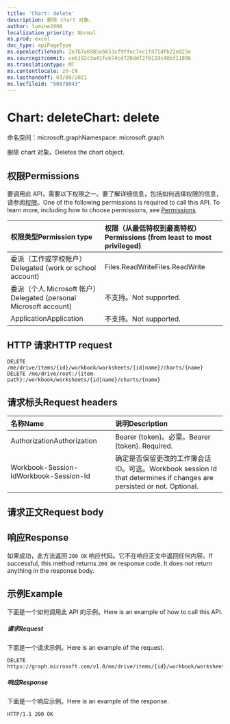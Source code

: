 ```yaml
---
title: 'Chart: delete'
description: 删除 chart 对象。
author: lumine2008
localization_priority: Normal
ms.prod: excel
doc_type: apiPageType
ms.openlocfilehash: 2e7b7a6985eb653cf9ffec7ec1fd71dfb22e023e
ms.sourcegitcommit: ceb192c3a41feb74cd720ddf2f0119c48bf1189b
ms.translationtype: MT
ms.contentlocale: zh-CN
ms.lasthandoff: 03/09/2021
ms.locfileid: "50578043"
---
```

# <a name="chart-delete"></a><span data-ttu-id="4c89a-103">Chart: delete</span><span class="sxs-lookup"><span data-stu-id="4c89a-103">Chart: delete</span></span>

<span data-ttu-id="4c89a-104">命名空间：microsoft.graph</span><span class="sxs-lookup"><span data-stu-id="4c89a-104">Namespace: microsoft.graph</span></span>

<span data-ttu-id="4c89a-105">删除 chart 对象。</span><span class="sxs-lookup"><span data-stu-id="4c89a-105">Deletes the chart object.</span></span>
## <a name="permissions"></a><span data-ttu-id="4c89a-106">权限</span><span class="sxs-lookup"><span data-stu-id="4c89a-106">Permissions</span></span>
<span data-ttu-id="4c89a-p101">要调用此 API，需要以下权限之一。要了解详细信息，包括如何选择权限的信息，请参阅[权限](/graph/permissions-reference)。</span><span class="sxs-lookup"><span data-stu-id="4c89a-p101">One of the following permissions is required to call this API. To learn more, including how to choose permissions, see [Permissions](/graph/permissions-reference).</span></span>

|<span data-ttu-id="4c89a-109">权限类型</span><span class="sxs-lookup"><span data-stu-id="4c89a-109">Permission type</span></span>      | <span data-ttu-id="4c89a-110">权限（从最低特权到最高特权）</span><span class="sxs-lookup"><span data-stu-id="4c89a-110">Permissions (from least to most privileged)</span></span>              |
|:--------------------|:---------------------------------------------------------|
|<span data-ttu-id="4c89a-111">委派（工作或学校帐户）</span><span class="sxs-lookup"><span data-stu-id="4c89a-111">Delegated (work or school account)</span></span> | <span data-ttu-id="4c89a-112">Files.ReadWrite</span><span class="sxs-lookup"><span data-stu-id="4c89a-112">Files.ReadWrite</span></span>    |
|<span data-ttu-id="4c89a-113">委派（个人 Microsoft 帐户）</span><span class="sxs-lookup"><span data-stu-id="4c89a-113">Delegated (personal Microsoft account)</span></span> | <span data-ttu-id="4c89a-114">不支持。</span><span class="sxs-lookup"><span data-stu-id="4c89a-114">Not supported.</span></span>    |
|<span data-ttu-id="4c89a-115">Application</span><span class="sxs-lookup"><span data-stu-id="4c89a-115">Application</span></span> | <span data-ttu-id="4c89a-116">不支持。</span><span class="sxs-lookup"><span data-stu-id="4c89a-116">Not supported.</span></span> |

## <a name="http-request"></a><span data-ttu-id="4c89a-117">HTTP 请求</span><span class="sxs-lookup"><span data-stu-id="4c89a-117">HTTP request</span></span>
<!-- { "blockType": "ignored" } -->
```http
DELETE /me/drive/items/{id}/workbook/worksheets/{id|name}/charts/{name}
DELETE /me/drive/root:/{item-path}:/workbook/worksheets/{id|name}/charts/{name}

```
## <a name="request-headers"></a><span data-ttu-id="4c89a-118">请求标头</span><span class="sxs-lookup"><span data-stu-id="4c89a-118">Request headers</span></span>
| <span data-ttu-id="4c89a-119">名称</span><span class="sxs-lookup"><span data-stu-id="4c89a-119">Name</span></span>       | <span data-ttu-id="4c89a-120">说明</span><span class="sxs-lookup"><span data-stu-id="4c89a-120">Description</span></span>|
|:---------------|:----------|
| <span data-ttu-id="4c89a-121">Authorization</span><span class="sxs-lookup"><span data-stu-id="4c89a-121">Authorization</span></span>  | <span data-ttu-id="4c89a-p102">Bearer {token}。必需。</span><span class="sxs-lookup"><span data-stu-id="4c89a-p102">Bearer {token}. Required.</span></span> |
| <span data-ttu-id="4c89a-124">Workbook-Session-Id</span><span class="sxs-lookup"><span data-stu-id="4c89a-124">Workbook-Session-Id</span></span>  | <span data-ttu-id="4c89a-p103">确定是否保留更改的工作簿会话 ID。可选。</span><span class="sxs-lookup"><span data-stu-id="4c89a-p103">Workbook session Id that determines if changes are persisted or not. Optional.</span></span>|

## <a name="request-body"></a><span data-ttu-id="4c89a-127">请求正文</span><span class="sxs-lookup"><span data-stu-id="4c89a-127">Request body</span></span>

## <a name="response"></a><span data-ttu-id="4c89a-128">响应</span><span class="sxs-lookup"><span data-stu-id="4c89a-128">Response</span></span>

<span data-ttu-id="4c89a-p104">如果成功，此方法返回 `200 OK` 响应代码。它不在响应正文中返回任何内容。</span><span class="sxs-lookup"><span data-stu-id="4c89a-p104">If successful, this method returns `200 OK` response code. It does not return anything in the response body.</span></span>

## <a name="example"></a><span data-ttu-id="4c89a-131">示例</span><span class="sxs-lookup"><span data-stu-id="4c89a-131">Example</span></span>
<span data-ttu-id="4c89a-132">下面是一个如何调用此 API 的示例。</span><span class="sxs-lookup"><span data-stu-id="4c89a-132">Here is an example of how to call this API.</span></span>
##### <a name="request"></a><span data-ttu-id="4c89a-133">请求</span><span class="sxs-lookup"><span data-stu-id="4c89a-133">Request</span></span>
<span data-ttu-id="4c89a-134">下面是一个请求示例。</span><span class="sxs-lookup"><span data-stu-id="4c89a-134">Here is an example of the request.</span></span>
<!-- {
  "blockType": "request",
  "name": "chart_delete"
}-->
```http
DELETE https://graph.microsoft.com/v1.0/me/drive/items/{id}/workbook/worksheets/{id|name}/charts/{name}
```

##### <a name="response"></a><span data-ttu-id="4c89a-135">响应</span><span class="sxs-lookup"><span data-stu-id="4c89a-135">Response</span></span>
<span data-ttu-id="4c89a-136">下面是一个响应示例。</span><span class="sxs-lookup"><span data-stu-id="4c89a-136">Here is an example of the response.</span></span> 
<!-- {
  "blockType": "response"
} -->
```http
HTTP/1.1 200 OK
```

<!-- uuid: 8fcb5dbc-d5aa-4681-8e31-b001d5168d79
2015-10-25 14:57:30 UTC -->
<!-- {
  "type": "#page.annotation",
  "description": "Chart: delete",
  "keywords": "",
  "section": "documentation",
  "tocPath": ""
}-->

